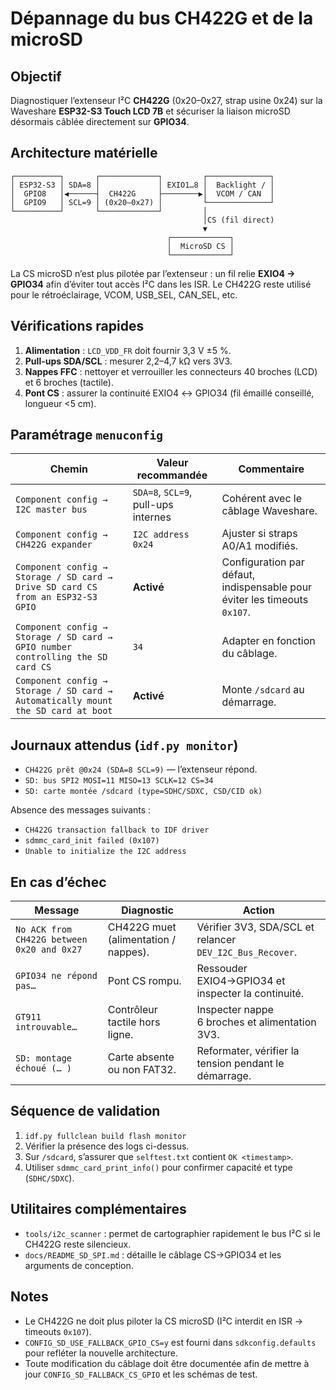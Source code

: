 # Dépannage du bus CH422G et de la microSD

## Objectif

Diagnostiquer l’extenseur I²C **CH422G** (0x20–0x27, strap usine 0x24) sur la Waveshare **ESP32-S3 Touch LCD 7B** et sécuriser la liaison microSD désormais câblée directement sur **GPIO34**.

## Architecture matérielle

```
┌──────────┐       ┌─────────────┐         ┌──────────────┐
│ ESP32-S3 │ SDA=8 │             │ EXIO1…8 │  Backlight / │
│  GPIO8   │◀──────┤  CH422G     ├────────▶│  VCOM / CAN  │
│  GPIO9   │ SCL=9 │ (0x20–0x27) │         └──────────────┘
└──────────┘       └─────────────┘         │
                                           │CS (fil direct)
                                           ▼
                                   ┌─────────────┐
                                   │  MicroSD CS │
                                   └─────────────┘
```

La CS microSD n’est plus pilotée par l’extenseur : un fil relie **EXIO4 → GPIO34** afin d’éviter tout accès I²C dans les ISR. Le CH422G reste utilisé pour le rétroéclairage, VCOM, USB_SEL, CAN_SEL, etc.

## Vérifications rapides

1. **Alimentation** : `LCD_VDD_FR` doit fournir 3,3 V ±5 %.
2. **Pull-ups SDA/SCL** : mesurer 2,2–4,7 kΩ vers 3V3.
3. **Nappes FFC** : nettoyer et verrouiller les connecteurs 40 broches (LCD) et 6 broches (tactile).
4. **Pont CS** : assurer la continuité EXIO4 ↔ GPIO34 (fil émaillé conseillé, longueur <5 cm).

## Paramétrage `menuconfig`

| Chemin | Valeur recommandée | Commentaire |
|--------|--------------------|-------------|
| `Component config → I2C master bus` | `SDA=8`, `SCL=9`, pull-ups internes | Cohérent avec le câblage Waveshare. |
| `Component config → CH422G expander` | `I2C address 0x24` | Ajuster si straps A0/A1 modifiés. |
| `Component config → Storage / SD card → Drive SD card CS from an ESP32-S3 GPIO` | **Activé** | Configuration par défaut, indispensable pour éviter les timeouts `0x107`. |
| `Component config → Storage / SD card → GPIO number controlling the SD card CS` | `34` | Adapter en fonction du câblage. |
| `Component config → Storage / SD card → Automatically mount the SD card at boot` | **Activé** | Monte `/sdcard` au démarrage. |

## Journaux attendus (`idf.py monitor`)

- `CH422G prêt @0x24 (SDA=8 SCL=9)` — l’extenseur répond.
- `SD: bus SPI2 MOSI=11 MISO=13 SCLK=12 CS=34`
- `SD: carte montée /sdcard (type=SDHC/SDXC, CSD/CID ok)`

Absence des messages suivants :

- `CH422G transaction fallback to IDF driver`
- `sdmmc_card_init failed (0x107)`
- `Unable to initialize the I2C address`

## En cas d’échec

| Message | Diagnostic | Action |
|---------|------------|--------|
| `No ACK from CH422G between 0x20 and 0x27` | CH422G muet (alimentation / nappes). | Vérifier 3V3, SDA/SCL et relancer `DEV_I2C_Bus_Recover`. |
| `GPIO34 ne répond pas…` | Pont CS rompu. | Ressouder EXIO4→GPIO34 et inspecter la continuité. |
| `GT911 introuvable…` | Contrôleur tactile hors ligne. | Inspecter nappe 6 broches et alimentation 3V3. |
| `SD: montage échoué (… )` | Carte absente ou non FAT32. | Reformater, vérifier la tension pendant le démarrage. |

## Séquence de validation

1. `idf.py fullclean build flash monitor`
2. Vérifier la présence des logs ci-dessus.
3. Sur `/sdcard`, s’assurer que `selftest.txt` contient `OK <timestamp>`.
4. Utiliser `sdmmc_card_print_info()` pour confirmer capacité et type (`SDHC/SDXC`).

## Utilitaires complémentaires

- `tools/i2c_scanner` : permet de cartographier rapidement le bus I²C si le CH422G reste silencieux.
- `docs/README_SD_SPI.md` : détaille le câblage CS→GPIO34 et les arguments de conception.

## Notes

- Le CH422G ne doit plus piloter la CS microSD (I²C interdit en ISR → timeouts `0x107`).
- `CONFIG_SD_USE_FALLBACK_GPIO_CS=y` est fourni dans `sdkconfig.defaults` pour refléter la nouvelle architecture.
- Toute modification du câblage doit être documentée afin de mettre à jour `CONFIG_SD_FALLBACK_CS_GPIO` et les schémas de test.
